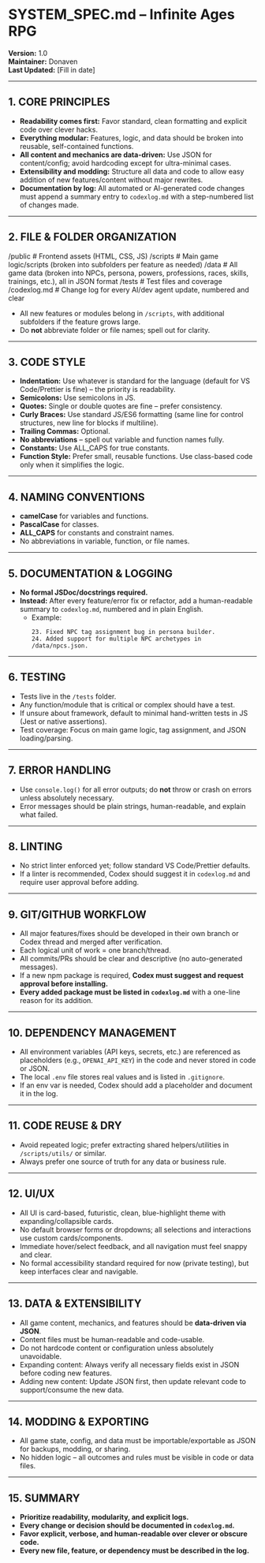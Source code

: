 # SYSTEM_SPEC.md – Infinite Ages RPG

**Version:** 1.0  
**Maintainer:** Donaven  
**Last Updated:** [Fill in date]

---

## 1. CORE PRINCIPLES

- **Readability comes first:** Favor standard, clean formatting and explicit code over clever hacks.
- **Everything modular:** Features, logic, and data should be broken into reusable, self-contained functions.
- **All content and mechanics are data-driven:** Use JSON for content/config; avoid hardcoding except for ultra-minimal cases.
- **Extensibility and modding:** Structure all data and code to allow easy addition of new features/content without major rewrites.
- **Documentation by log:** All automated or AI-generated code changes must append a summary entry to `codexlog.md` with a step-numbered list of changes made.

---

## 2. FILE & FOLDER ORGANIZATION

/public # Frontend assets (HTML, CSS, JS)
/scripts # Main game logic/scripts (broken into subfolders per feature as needed)
/data # All game data (broken into NPCs, persona, powers, professions, races, skills, trainings, etc.), all in JSON format
/tests # Test files and coverage
/codexlog.md # Change log for every AI/dev agent update, numbered and clear

- All new features or modules belong in `/scripts`, with additional subfolders if the feature grows large.
- Do **not** abbreviate folder or file names; spell out for clarity.

---

## 3. CODE STYLE

- **Indentation:** Use whatever is standard for the language (default for VS Code/Prettier is fine) – the priority is readability.
- **Semicolons:** Use semicolons in JS.
- **Quotes:** Single or double quotes are fine – prefer consistency.
- **Curly Braces:** Use standard JS/ES6 formatting (same line for control structures, new line for blocks if multiline).
- **Trailing Commas:** Optional.
- **No abbreviations** – spell out variable and function names fully.
- **Constants:** Use ALL_CAPS for true constants.
- **Function Style:** Prefer small, reusable functions. Use class-based code only when it simplifies the logic.

---

## 4. NAMING CONVENTIONS

- **camelCase** for variables and functions.
- **PascalCase** for classes.
- **ALL_CAPS** for constants and constraint names.
- No abbreviations in variable, function, or file names.

---

## 5. DOCUMENTATION & LOGGING

- **No formal JSDoc/docstrings required.**
- **Instead:** After every feature/error fix or refactor, add a human-readable summary to `codexlog.md`, numbered and in plain English.
  - Example:  
    ```
    23. Fixed NPC tag assignment bug in persona builder.
    24. Added support for multiple NPC archetypes in /data/npcs.json.
    ```

---

## 6. TESTING

- Tests live in the `/tests` folder.
- Any function/module that is critical or complex should have a test.
- If unsure about framework, default to minimal hand-written tests in JS (Jest or native assertions).
- Test coverage: Focus on main game logic, tag assignment, and JSON loading/parsing.

---

## 7. ERROR HANDLING

- Use `console.log()` for all error outputs; do **not** throw or crash on errors unless absolutely necessary.
- Error messages should be plain strings, human-readable, and explain what failed.

---

## 8. LINTING

- No strict linter enforced yet; follow standard VS Code/Prettier defaults.
- If a linter is recommended, Codex should suggest it in `codexlog.md` and require user approval before adding.

---

## 9. GIT/GITHUB WORKFLOW

- All major features/fixes should be developed in their own branch or Codex thread and merged after verification.
- Each logical unit of work = one branch/thread.
- All commits/PRs should be clear and descriptive (no auto-generated messages).
- If a new npm package is required, **Codex must suggest and request approval before installing.**
- **Every added package must be listed in `codexlog.md`** with a one-line reason for its addition.

---

## 10. DEPENDENCY MANAGEMENT

- All environment variables (API keys, secrets, etc.) are referenced as placeholders (e.g., `OPENAI_API_KEY`) in the code and never stored in code or JSON.
- The local `.env` file stores real values and is listed in `.gitignore`.
- If an env var is needed, Codex should add a placeholder and document it in the log.

---

## 11. CODE REUSE & DRY

- Avoid repeated logic; prefer extracting shared helpers/utilities in `/scripts/utils/` or similar.
- Always prefer one source of truth for any data or business rule.

---

## 12. UI/UX

- All UI is card-based, futuristic, clean, blue-highlight theme with expanding/collapsible cards.
- No default browser forms or dropdowns; all selections and interactions use custom cards/components.
- Immediate hover/select feedback, and all navigation must feel snappy and clear.
- No formal accessibility standard required for now (private testing), but keep interfaces clear and navigable.

---

## 13. DATA & EXTENSIBILITY

- All game content, mechanics, and features should be **data-driven via JSON**.
- Content files must be human-readable and code-usable.
- Do not hardcode content or configuration unless absolutely unavoidable.
- Expanding content: Always verify all necessary fields exist in JSON before coding new features.
- Adding new content: Update JSON first, then update relevant code to support/consume the new data.

---

## 14. MODDING & EXPORTING

- All game state, config, and data must be importable/exportable as JSON for backups, modding, or sharing.
- No hidden logic – all outcomes and rules must be visible in code or data files.

---

## 15. SUMMARY

- **Prioritize readability, modularity, and explicit logs.**
- **Every change or decision should be documented in `codexlog.md`.**
- **Favor explicit, verbose, and human-readable over clever or obscure code.**
- **Every new file, feature, or dependency must be described in the log.**
